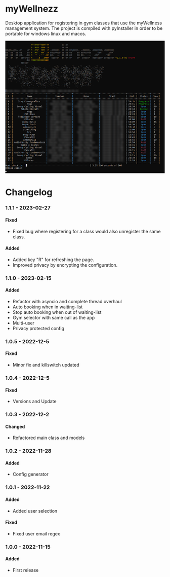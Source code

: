 # myWellnezz

Desktop application for registering in gym classes that use the myWellness management system.
The project is compiled with pyInstaller in order to be portable for windows linux and macos.

![Alt text](mw.png?raw=true "myWellnezz")


# Changelog
### 1.1.1 - 2023-02-27
#### Fixed
- Fixed bug where registering for a class would also unregister the same class.
#### Added
- Added key "R" for refreshing the page.
- Improved privacy by encrypting the configuration.

### 1.1.0 - 2023-02-15
#### Added
- Refactor with asyncio and complete thread overhaul
- Auto booking when in waiting-list
- Stop auto booking when out of waiting-list
- Gym selector with same call as the app
- Multi-user
- Privacy protected config

### 1.0.5 - 2022-12-5
#### Fixed
- Minor fix and killswitch updated

### 1.0.4 - 2022-12-5
#### Fixed
- Versions and Update

### 1.0.3 - 2022-12-2
#### Changed
- Refactored main class and models

### 1.0.2 - 2022-11-28
#### Added
- Config generator
  
### 1.0.1 - 2022-11-22
#### Added
- Added user selection
#### Fixed
- Fixed user email regex
  
### 1.0.0 - 2022-11-15
#### Added
- First release
